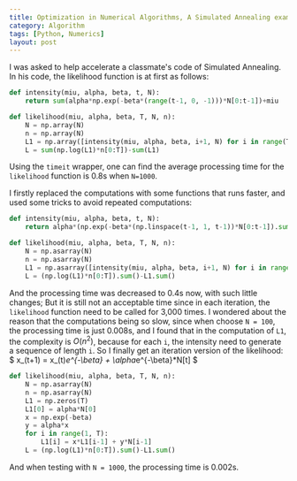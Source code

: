 ```yaml
---
title: Optimization in Numerical Algorithms, A Simulated Annealing example
category: Algorithm
tags: [Python, Numerics]
layout: post
---
```



I was asked to help accelerate a classmate's code of Simulated Annealing. In his code, the likelihood function is at first as follows:

```python
def intensity(miu, alpha, beta, t, N):
	return sum(alpha*np.exp(-beta*(range(t-1, 0, -1)))*N[0:t-1])+miu

def likelihood(miu, alpha, beta, T, N, n):
	N = np.array(N)
	n = np.array(N)
	L1 = np.array([intensity(miu, alpha, beta, i+1, N) for i in range(T)])
	L = sum(np.log(L1)*n[0:T])-sum(L1)
```

<!-- more -->


Using the `timeit` wrapper, one can find the average processing time for the `likelihood` function is 0.8s when `N=1000`.  

I firstly replaced the computations with some functions that runs faster, and used some tricks to avoid repeated computations:

```python
def intensity(miu, alpha, beta, t, N):
	return alpha*(np.exp(-beta*(np.linspace(t-1, 1, t-1))*N[0:t-1]).sum()+miu

def likelihood(miu, alpha, beta, T, N, n):
	N = np.asarray(N)
	n = np.asarray(N)
	L1 = np.asarray([intensity(miu, alpha, beta, i+1, N) for i in range(T)])
	L = (np.log(L1)*n[0:T]).sum()-L1.sum()
```

And the processing time was decreased to 0.4s now, with such little changes; But it is still not an acceptable time since in each iteration, the `likelihood` function need to be called for 3,000 times.
I wondered about the reason that the computations being so slow, since when choose `N = 100`, the processing time is just 0.008s, and I found that in the computation of `L1`, the complexity is $O(n^2)$, because for each `i`, the intensity need to generate a sequence of length `i`.
So I finally get an iteration version of the likelihood:
$
x_(t+1) = x_(t)*e^{-\beta} + \alpha*e^{-\beta}*N[t]
$
```python
def likelihood(miu, alpha, beta, T, N, n):
	N = np.asarray(N)
	n = np.asarray(N)
	L1 = np.zeros(T)
	L1[0] = alpha*N[0]
	x = np.exp(-beta)
	y = alpha*x
	for i in range(1, T):
		L1[i] = x*L1[i-1] + y*N[i-1]
	L = (np.log(L1)*n[0:T]).sum()-L1.sum()
```

And when testing with `N = 1000`, the processing time is 0.002s.